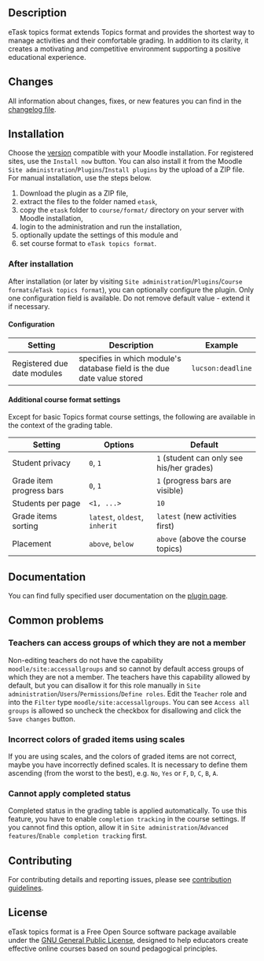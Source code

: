## Description

eTask topics format extends Topics format and provides the shortest way to manage activities and their comfortable grading. In addition to its clarity, it creates a motivating and competitive environment supporting a positive educational experience.

## Changes

All information about changes, fixes, or new features you can find in the [changelog file](CHANGELOG.md).

## Installation

Choose the [version](https://moodle.org/plugins/pluginversions.php?plugin=format_etask) compatible with your Moodle installation. For registered sites, use the `Install now` button. You can also install it from the Moodle `Site administration`/`Plugins`/`Install plugins` by the upload of a ZIP file. For manual installation, use the steps below.

1. Download the plugin as a ZIP file,
2. extract the files to the folder named `etask`,
3. copy the `etask` folder to `course/format/` directory on your server with Moodle installation,
4. login to the administration and run the installation,
5. optionally update the settings of this module and
6. set course format to `eTask topics format`.

### After installation

After installation (or later by visiting `Site administration`/`Plugins`/`Course formats`/`eTask topics format`), you can optionally configure the plugin. Only one configuration field is available. Do not remove default value - extend it if necessary.

#### Configuration

| Setting                     | Description                                                             | Example           |
| --------------------------- | ----------------------------------------------------------------------- | ----------------- |
| Registered due date modules | specifies in which module's database field is the due date value stored | `lucson:deadline` |

#### Additional course format settings

Except for basic Topics format course settings, the following are available in the context of the grading table.

| Setting                  | Options                       | Default                                   |
| ------------------------ | ----------------------------- | ----------------------------------------- |
| Student privacy          | `0`, `1`                      | `1` (student can only see his/her grades) |
| Grade item progress bars | `0`, `1`                      | `1` (progress bars are visible)           |
| Students per page        | `<1, ...>`                    | `10`                                      |
| Grade items sorting      | `latest`, `oldest`, `inherit` | `latest` (new activities first)           |
| Placement                | `above`, `below`              | `above` (above the course topics)         |

## Documentation

You can find fully specified user documentation on the [plugin page](https://moodle.org/plugins/format_etask).

## Common problems

### Teachers can access groups of which they are not a member

Non-editing teachers do not have the capability `moodle/site:accessallgroups` and so cannot by default access groups of which they are not a member. The teachers have this capability allowed by default, but you can disallow it for this role manually in `Site administration`/`Users`/`Permissions`/`Define roles`. Edit the `Teacher` role and into the `Filter` type `moodle/site:accessallgroups`. You can see `Access all groups` is allowed so uncheck the checkbox for disallowing and click the `Save changes` button.

### Incorrect colors of graded items using scales

If you are using scales, and the colors of graded items are not correct, maybe you have incorrectly defined scales. It is necessary to define them ascending (from the worst to the best), e.g. `No`, `Yes` or `F`, `D`, `C`, `B`, `A`.

### Cannot apply completed status

Completed status in the grading table is applied automatically. To use this feature, you have to enable `completion tracking` in the course settings. If you cannot find this option, allow it in `Site administration`/`Advanced features`/`Enable completion tracking` first.

## Contributing

For contributing details and reporting issues, please see [contribution guidelines](CONTRIBUTING.md).

## License

eTask topics format is a Free Open Source software package available under the [GNU General Public License](LICENSE), designed to help educators create effective online courses based on sound pedagogical principles.
